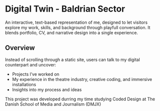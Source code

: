 # Digital Twin - Baldrian Sector

An interactive, text-based representation of me, designed to let visitors explore my work, skills, and background through playfull conversation. It blends portfolio, CV, and narrative design into a single experience.

## Overview

Instead of scrolling through a static site, users can talk to my digital counterpart and uncover:
- Projects I’ve worked on
- My experience in the theatre industry, creative coding, and immersive installations
- Insights into my process and ideas

This project was developed durring my time studying Coded Design at The Danish School of Media and Journalism (DMJX)
